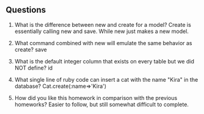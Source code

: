 ## Questions

1. What is the difference between new and create for a model?
Create is essentially calling new and save. While new just makes a new model.

2. What command combined with new will emulate the same behavior as create?
save

3. What is the default integer column that exists on every table but we did NOT define?
id

4. What single line of ruby code can insert a cat with the name "Kira" in the database?
Cat.create(:name=>'Kira')

5. How did you like this homework in comparison with the previous homeworks?
Easier to follow, but still somewhat difficult to complete. 
